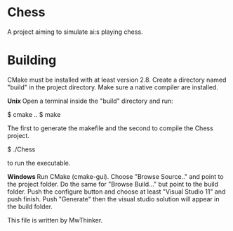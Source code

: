 Chess
======
A project aiming to simulate ai:s playing chess.

Building
======
CMake must be installed with at least version 2.8. Create a directory named "build" in the project directory.
Make sure a native compiler are installed.

<b> Unix </b>
Open a terminal inside the "build" directory and run:

$ cmake ..
$ make

The first to generate the makefile and the second to compile the Chess project.

$ ./Chess

to run the executable.

<b> Windows </b>
Run CMake (cmake-gui). Choose "Browse Source.." and point to the project folder.
Do the same for "Browse Build..." but point to the build folder.
Push the configure button and choose at least "Visual Studio 11" and push finish.
Push "Generate" then the visual studio solution will appear in the build folder.

This file is written by MwThinker.
